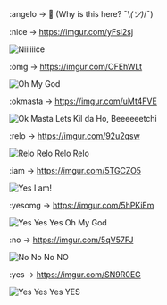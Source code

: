 :angelo -> 🗿
(Why is this here? ¯\\_(ツ)_/¯)

:nice -> https://imgur.com/yFsi2sj

![Niiiiiice](https://imgur.com/yFsi2sj)
  
:omg -> https://imgur.com/OFEhWLt

![Oh My God](https://imgur.com/OFEhWLt)

:okmasta -> https://imgur.com/uMt4FVE

![Ok Masta Lets Kil da Ho, Beeeeeetchi](https://imgur.com/OFEhWLt)
    
:relo -> https://imgur.com/92u2qsw

![Relo Relo Relo Relo](https://imgur.com/92u2qsw)
    
:iam -> https://imgur.com/5TGCZO5

![Yes I am!](https://imgur.com/5TGCZO5)
    
:yesomg -> https://imgur.com/5hPKiEm

![Yes Yes Yes Oh My God](https://imgur.com/5hPKiEm)
  
:no -> https://imgur.com/5qV57FJ

![No No No NO](https://imgur.com/5qV57FJ)

:yes -> https://imgur.com/SN9R0EG

![Yes Yes Yes YES](https://imgur.com/SN9R0EG)